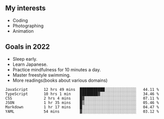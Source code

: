 ## My interests

- Coding
- Photographing
- Animation

## Goals in 2022

- Sleep early.
- Learn Japanese.
- Practice mindfulness for 10 minutes a day.
- Master freestyle swimming.
- More readings(books about various domains)

<!--START_SECTION:waka-->

```text
JavaScript       12 hrs 49 mins  ███████████░░░░░░░░░░░░░░   44.11 %
TypeScript       10 hrs 1 min    ████████▓░░░░░░░░░░░░░░░░   34.46 %
CSS              2 hrs 4 mins    █▓░░░░░░░░░░░░░░░░░░░░░░░   07.11 %
JSON             1 hr 35 mins    █▒░░░░░░░░░░░░░░░░░░░░░░░   05.46 %
Markdown         1 hr 17 mins    █░░░░░░░░░░░░░░░░░░░░░░░░   04.47 %
YAML             54 mins         ▓░░░░░░░░░░░░░░░░░░░░░░░░   03.12 %
```

<!--END_SECTION:waka-->
